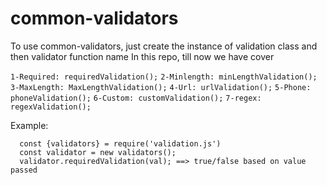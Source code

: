 # common-validators
To use common-validators, just create the instance of validation class and then validator function name
In this repo, till now we have cover

``
  1-Required: requiredValidation();
  ``
  ``
  2-Minlength: minLengthValidation();
  ``
  ``
    3-MaxLength: MaxLengthValidation();
   ``
   ``
     4-Url: urlValidation();
  ``
  ``
  5-Phone: phoneValidation();
  ``
  ``
  6-Custom: customValidation();
  ``
  ``
  7-regex: regexValidation();
  ``
  
Example:
```
  const {validators} = require('validation.js')
  const validator = new validators();
  validator.requiredValidation(val); ==> true/false based on value passed
```  
